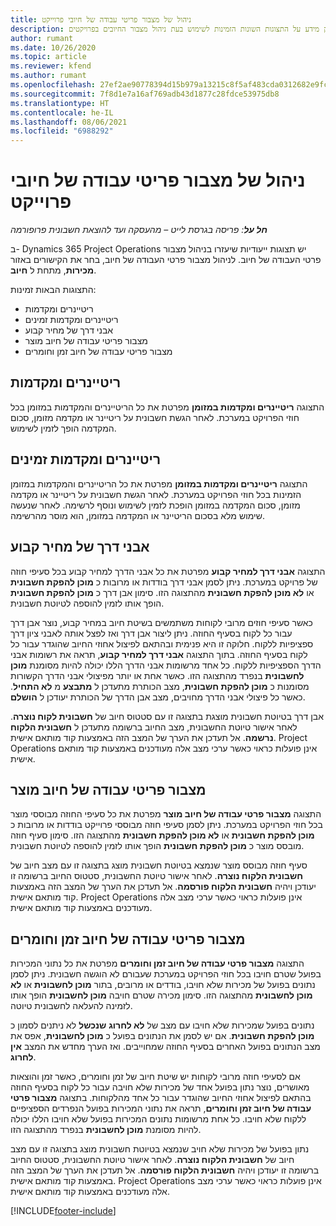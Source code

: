 ```yaml
---
title: ניהול של מצבור פריטי עבודה של חיובי פרוייקט
description: נושא זה מספק מידע על התצוגות השונות הזמינות לשימוש בעת ניהול מצבור החיובים בפרויקטים.
author: rumant
ms.date: 10/26/2020
ms.topic: article
ms.reviewer: kfend
ms.author: rumant
ms.openlocfilehash: 27ef2ae90778394d15b979a13215c8f5af483cda0312682e9fc7256b8282b999
ms.sourcegitcommit: 7f8d1e7a16af769adb43d1877c28fdce53975db8
ms.translationtype: HT
ms.contentlocale: he-IL
ms.lasthandoff: 08/06/2021
ms.locfileid: "6988292"
---
```

# <a name="manage-project-billing-backlog"></a>ניהול של מצבור פריטי עבודה של חיובי פרוייקט 

_**חל על**: פריסה בגרסת לייט – מהעסקה ועד להוצאת חשבונית פרופורמה_

ב- Dynamics 365 Project Operations יש תצוגות ייעודיות שיעזרו בניהול מצבור פרטי העבודה של חיוב. לניהול מצבור פרטי העבודה של חיוב, בחר את הקישורים באזור **מכירות**, מתחת ל **חיוב**. 

התצוגות הבאות זמינות:

- ריטיינרים ומקדמות
- ריטיינרים ומקדמות זמינים
- אבני דרך של מחיר קבוע
- מצבור פריטי עבודה של חיוב מוצר
- מצבור פריטי עבודה של חיוב זמן וחומרים

## <a name="retainers-and-advances"></a>ריטיינרים ומקדמות

התצוגה **ריטיינרים ומקדמות במזומן** מפרטת את כל הריטיינרים והמקדמות במזומן בכל חוזי הפרויקט במערכת. לאחר הגשת חשבונית על ריטיינר או מקדמה מזומן, סכום המקדמה הופך לזמין לשימוש.

## <a name="available-retainers-and-advances"></a>ריטיינרים ומקדמות זמינים

התצוגה **ריטיינרים ומקדמות במזומן** מפרטת את כל הריטיינרים והמקדמות במזומן הזמינות בכל חוזי הפרויקט במערכת. לאחר הגשת חשבונית על ריטיינר או מקדמה מזומן, סכום המקדמה במזומן הופכת לזמין לשימוש ונוסף לרשימה. לאחר שנעשה שימוש מלא בסכום הריטיינר או המקדמה במזומן, הוא מוסר מהרשימה.

## <a name="fixed-price-milestones"></a>אבני דרך של מחיר קבוע

התצוגה **אבני דרך למחיר קבוע** מפרטת את כל אבני הדרך למחיר קבוע בכל סעיפי חוזה של פרויקט במערכת. ניתן לסמן אבני דרך בודדות או מרובות כ **מוכן להפקת חשבונית** או **לא מוכן להפקת חשבונית** מהתצוגה הזו. סימון אבן דרך כ **מוכן להפקת חשבונית** הופך אותו לזמין להוספה לטיוטת חשבונית.

כאשר סעיפי חוזים מרובי לקוחות משתמשים בשיטת חיוב במחיר קבוע, נוצר אבן דרך עבור כל לקוח בסעיף החוזה. ניתן ליצור אבן דרך ואז לפצל אותה לאבני ציון דרך ספציפיות ללקוח. חלוקה זו היא פנימית ובהתאם לפיצול אחוזי החיוב שהוגדר עבור כל לקוח בסעיף החוזה. בתוך התצוגה **אבני דרך למחיר קבוע**, תראה את רשומות אבני הדרך הספציפיות ללקוח. כל אחד מרשומות אבני הדרך הללו יכולה להיות מסומנת **מוכן לחשבונית** בנפרד מהתצוגה הזו. כאשר אחת או יותר מפיצולי אבני הדרך הקשורות מסומנות כ **מוכן להפקת חשבונית**, מצב הכותרת מתעדכן ל **מתבצע** מ **לא התחיל**. כאשר כל פיצולי אבני הדרך מחויבים, מצב אבן הדרך של הכותרת יעודכן ל **הושלם**.

אבן דרך בטיוטת חשבונית מוצגת בתצוגה זו עם סטטוס חיוב של **חשבונית לקוח נוצרה**. לאחר אישור טיוטת החשבונית, מצב החיוב ברשומה מתעדכן ל **חשבונית הלקוח נרשמה**. אל תעדכן את הערך של המצב הזה באמצעות קוד מותאם אישית. Project Operations אינן פועלות כראוי כאשר ערכי מצב אלה מעודכנים באמצעות קוד מותאם אישית.

## <a name="product-billing-backlog"></a>מצבור פריטי עבודה של חיוב מוצר

התצוגה **מצבור פרטי עבודה של חיוב מוצר** מפרטת את כל סעיפי החוזה מבוססי מוצר בכל חוזי הפרויקט במערכת. ניתן לסמן סעיפי חוזה מבוססי פרוייקט בודדות או מרובות כ **מוכן להפקת חשבונית** או **לא מוכן להפקת חשבונית** מהתצוגה הזו. סימון סעיף חוזה מובסס מוצר כ **מוכן להפקת חשבונית** הופך אותו לזמין להוספה לטיוטת חשבונית.

סעיף חוזה מבוסס מוצר שנמצא בטיוטת חשבונית מוצג בתצוגה זו עם מצב חיוב של **חשבונית הלקוח נוצרה**. לאחר אישור טיוטת החשבונית, סטטוס החיוב ברשומה זו יעודכן ויהיה **חשבונית הלקוח פורסמה**. אל תעדכן את הערך של המצב הזה באמצעות קוד מותאם אישית. Project Operations אינן פועלות כראוי כאשר ערכי מצב אלה מעודכנים באמצעות קוד מותאם אישית.

## <a name="time-and-material-billing-backlog"></a>מצבור פריטי עבודה של חיוב זמן וחומרים

התצוגה **מצבור פרטי עבודה של חיוב זמן וחומרים** מפרטת את כל נתוני המכירות בפועל שטרם חויבו בכל חוזי הפרויקט במערכת שעבורם לא הוגשה חשבונית. ניתן לסמן נתונים בפועל של מכירות שלא חויבו, בודדים או מרובים, בתור **מוכן לחשבונית** או **לא מוכן לחשבונית** מהתצוגה הזו. סימון מכירה שטרם חויבה **מוכן לחשבונית** הופך אותו לזמינה להעלאה לחשבונית טיוטה.

נתונים בפועל שמכירות שלא חויבו עם מצב של **לא לחרוג** **שנכשל** לא ניתנים לסמון כ **מוכן להפקת חשבונית**. אם יש לסמן את הנתונים בפועל כ **מוכן לחשבונית**, אפס את מצב הנתונים בפועל האחרים בסעיף החוזה שמחוייבים. ואז הערך מחדש את המצב **אין לחרוג**.

אם לסעיפי חוזה מרובי לקוחות יש שיטת חיוב של זמן וחומרים, כאשר זמן והוצאות מאושרים, נוצר נתון בפועל אחד של מכירות שלא חויבה עבור כל לקוח בסעיף החוזה בהתאם לפיצול אחוזי החיוב שהוגדר עבור כל אחד מהלקוחות. בתצוגה **מצבור פרטי עבודה של חיוב זמן וחומרים**, תראה את נתוני המכירות בפועל הנפרדים הספציפיים ללקוח שלא חויבו. כל אחת מרשומות נתונים המכירות בפועל שלא חויבו הללו יכולה להיות מסומנת **מוכן לחשבונית** בנפרד מהתצוגה הזו.

נתון בפועל של מכירות שלא חויב שנמצא בטיוטת חשבונית מוצג בתצוגה זו עם מצב חיוב של **חשבונית הלקוח נוצרה**. לאחר אישור טיוטת החשבונית, סטטוס החיוב ברשומה זו יעודכן ויהיה **חשבונית הלקוח פורסמה**. אל תעדכן את הערך של המצב הזה באמצעות קוד מותאם אישית. Project Operations אינן פועלות כראוי כאשר ערכי מצב אלה מעודכנים באמצעות קוד מותאם אישית.


[!INCLUDE[footer-include](../../includes/footer-banner.md)]

